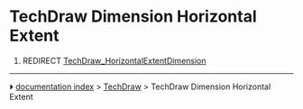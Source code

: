 # TechDraw Dimension Horizontal Extent
1.  REDIRECT [TechDraw_HorizontalExtentDimension](TechDraw_HorizontalExtentDimension.md)



---
⏵ [documentation index](../README.md) > [TechDraw](TechDraw_Workbench.md) > TechDraw Dimension Horizontal Extent
